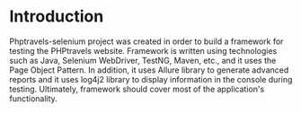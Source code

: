 # Introduction

Phptravels-selenium project was created in order to build a framework for testing the PHPtravels website. Framework is written using technologies such as Java, Selenium WebDriver, TestNG, Maven, etc., and it uses the Page Object Pattern. In addition, it uses Allure library to generate advanced reports and it uses log4j2 library to display information in the console during testing. Ultimately, framework should cover most of the application's functionality.

